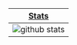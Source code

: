 <!-- TODO: Resume -->
<!-- TODO: Ludography -->
<!-- TODO: Open Source highlights -->
<!-- TODO: Learning highlights -->

|[Stats](https://github.com/anuraghazra/github-readme-stats#github-stats-card)|
|-|
|![github stats](https://github-readme-stats.vercel.app/api?username=brunurd&count_private=true&show_icons=true&hide=issues)|
